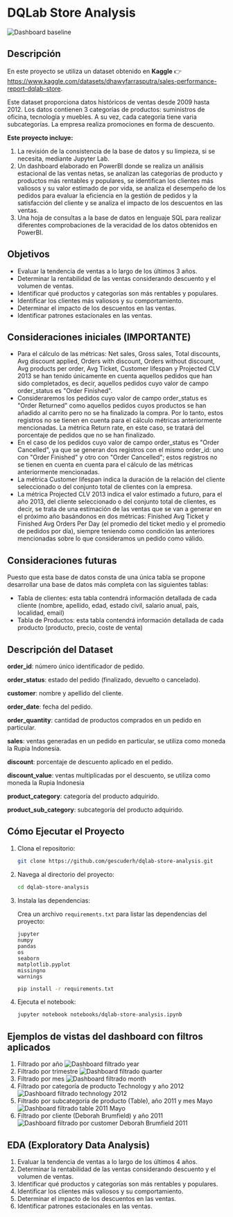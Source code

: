 # DQLab Store Analysis

![Dashboard baseline](images/filtrado-all.JPG)

## Descripción

En este proyecto se utiliza un dataset obtenido en **Kaggle** 👉 https://www.kaggle.com/datasets/dhawyfarrasputra/sales-performance-report-dqlab-store.

Este dataset proporciona datos históricos de ventas desde 2009 hasta 2012. Los datos contienen 3 categorías de productos: suministros de oficina, tecnología y muebles. A su vez, cada categoría tiene varia subcategorías. La empresa realiza promociones en forma de descuento.

**Este proyecto incluye:**
1. La revisión de la consistencia de la base de datos y su limpieza, si se necesita, mediante Jupyter Lab.
2. Un dashboard elaborado en PowerBI donde se realiza un análisis estacional de las ventas netas, se analizan las categorías de producto y productos más rentables y populares, se identifican los clientes más valiosos y su valor estimado de por vida, se analiza el desempeño de los pedidos para evaluar la eficiencia en la gestión de pedidos y la satisfacción del cliente y se analiza el impacto de los descuentos en las ventas.
3. Una hoja de consultas a la base de datos en lenguaje SQL para realizar diferentes comprobaciones de la veracidad de los datos obtenidos en PowerBI. 

## Objetivos

- Evaluar la tendencia de ventas a lo largo de los últimos 3 años.
- Determinar la rentabilidad de las ventas considerando descuento y el volumen de ventas.
- Identificar qué productos y categorías son más rentables y populares.
- Identificar los clientes más valiosos y su comportamiento.
- Determinar el impacto de los descuentos en las ventas.
- Identificar patrones estacionales en las ventas.

## Consideraciones iniciales (IMPORTANTE)

- Para el cálculo de las métricas: Net sales, Gross sales, Total discounts, Avg discount applied, Orders with discount, Orders without discount, Avg products per order, Avg Ticket, Customer lifespan y Projected CLV 2013 se han tenido únicamente en cuenta aquellos pedidos que han sido completados, es decir, aquellos pedidos cuyo valor de campo order_status es "Order Finished".
- Consideraremos los pedidos cuyo valor de campo order_status es "Order Returned" como aquellos pedidos cuyos productos se han añadido al carrito pero no se ha finalizado la compra. Por lo tanto, estos registros no se tienen en cuenta para el cálculo métricas anteriormente mencionadas. La métrica Return rate, en este caso, se tratará del porcentaje de pedidos que no se han finalizado.
- En el caso de los pedidos cuyo valor de campo order_status es "Order Cancelled", ya que se generan dos registros con el mismo order_id: uno con "Order Finished" y otro con "Order Cancelled"; estos registros no se tienen en cuenta en cuenta para el cálculo de las métricas anteriormente mencionadas.
- La métrica Customer lifespan indica la duración de la relación del cliente seleccionado o del conjunto total de clientes con la empresa.
- La métrica Projected CLV 2013 indica el valor estimado a futuro, para el año 2013, del cliente seleccionado o del conjunto total de clientes, es decir, se trata de una estimación de las ventas que se van a generar en el próximo año basándonos en dos métricas: Finished Avg Ticket y Finished Avg Orders Per Day (el promedio del ticket medio y el promedio de pedidos por día), siempre teniendo como condición las anteriores mencionadas sobre lo que consideramos un pedido como válido.

## Consideraciones futuras

Puesto que esta base de datos consta de una única tabla se propone desarrollar una base de datos más completa con las siguientes tablas:
- Tabla de clientes: esta tabla contendrá información detallada de cada cliente (nombre, apellido, edad, estado civil, salario anual, país, localidad, email)
- Tabla de Productos: esta tabla contendrá información detallada de cada producto (producto, precio, coste de venta)

## Descripción del Dataset

**order_id**: número único identificador de pedido.

**order_status**: estado del pedido (finalizado, devuelto o cancelado).

**customer**: nombre y apellido del cliente.

**order_date**: fecha del pedido.

**order_quantity**: cantidad de productos comprados en un pedido en particular.

**sales**: ventas generadas en un pedido en particular, se utiliza como moneda la Rupia Indonesia.

**discount**: porcentaje de descuento aplicado en el pedido.

**discount_value**: ventas multiplicadas por el descuento, se utiliza como moneda la Rupia Indonesia

**product_category**: categoría del producto adquirido.

**product_sub_category**: subcategoría del producto adquirido.

## Cómo Ejecutar el Proyecto
1. Clona el repositorio:
   ```bash
   git clone https://github.com/gescuderh/dqlab-store-analysis.git

2. Navega al directorio del proyecto:
   ```bash
   cd dqlab-store-analysis

4. Instala las dependencias:

   Crea un archivo `requirements.txt` para listar las dependencias del proyecto:

   ```text
   jupyter
   numpy
   pandas 
   os
   seaborn
   matplotlib.pyplot
   missingno
   warnings
   ````
   
   ```bash
   pip install -r requirements.txt
   ```

6. Ejecuta el notebook:
   ```bash
   jupyter notebook notebooks/dqlab-store-analysis.ipynb
   ```

## Ejemplos de vistas del dashboard con filtros aplicados

1. Filtrado por año
![Dashboard filtrado year](images/filtrado-year.JPG)
2. Filtrado por trimestre
![Dashboard filtrado quarter](images/filtrado-quarter.JPG)
3. Filtrado por mes
![Dashboard filtrado month](images/filtrado-month.JPG)
4. Filtrado por categoría de producto Technology y año 2012
![Dashboard filtrado technology 2012](images/filtrado-technology-2012.JPG)
5. Filtrado por subcategoría de producto (Table), año 2011 y mes Mayo
![Dashboard filtrado table 2011 Mayo](images/filtrado-table-2011-mayo.JPG)
6. Filtrado por cliente (Deborah Brumfield) y año 2011
![Dashboard filtrado por customer Deborah Brumfield 2011](images/filtrado-selectedcustomer-deborahbrumfield-2011.JPG)

## EDA (Exploratory Data Analysis)

1. Evaluar la tendencia de ventas a lo largo de los últimos 4 años.
2. Determinar la rentabilidad de las ventas considerando descuento y el volumen de ventas.
3. Identificar qué productos y categorías son más rentables y populares.
4. Identificar los clientes más valiosos y su comportamiento.
5. Determinar el impacto de los descuentos en las ventas.
6. Identificar patrones estacionales en las ventas.

